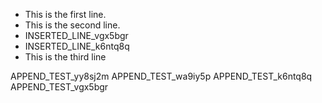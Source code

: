 - This is the first line.
- This is the second line.
- INSERTED_LINE_vgx5bgr
- INSERTED_LINE_k6ntq8q
- This is the third line

APPEND_TEST_yy8sj2m
APPEND_TEST_wa9iy5p
APPEND_TEST_k6ntq8q
APPEND_TEST_vgx5bgr